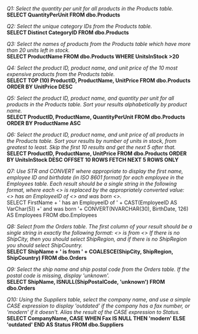 <i>Q1: Select the quantity per unit for all products in the Products table.</i><br>
<b>SELECT QuantityPerUnit FROM dbo.Products</b>

<i>Q2: Select the unique category IDs from the Products table. </i><br>
<b>SELECT Distinct CategoryID FROM dbo.Products</b>

<i>Q3: Select the names of products from the Products table which have more than 20 units left in stock. </i><br>
<b>SELECT ProductName FROM dbo.Products 
WHERE UnitsInStock >20 </b>

<i>Q4: Select the product ID, product name, and unit price of the 10 most expensive products from the Products table. </i><br>
<b>SELECT TOP (10)
ProductID, ProductName, UnitPrice 
FROM dbo.Products 
ORDER BY UnitPrice DESC </b>

<i>Q5: Select the product ID, product name, and quantity per unit for all products in the Products table. Sort your results alphabetically by product name.</i><br> 
<b>SELECT ProductID, ProductName, QuantityPerUnit 
FROM dbo.Products
ORDER BY ProductName ASC</b>

<i>Q6: Select the product ID, product name, and unit price of all products in the Products table. Sort your results by number of units in stock, from greatest to least. Skip the first 10 results and get the next 5 after that. </i><br>
<b>SELECT ProductID, ProductName, UnitPrice
FROM dbo.Products
ORDER BY UnitsInStock DESC
OFFSET 10 ROWS FETCH NEXT 5 ROWS ONLY</b>

<i> Q7: Use STR and CONVERT where appropriate to display the first name, employee ID and birthdate (in ISO 8601 format) for each employee in the Employees table. Each result should be a single string in the following format, where each <<value>> is replaced by the appropriately converted value: <<FirstName>> has an EmployeeID of <<EmployeeID>> and was born <<BirthDate>>. </i><br>
SELECT FirstName + ' has an EmployeeID of ' + CAST(EmployeeID AS VarChar(5)) +' and was born '+ CONVERT(NVARCHAR(30), BirthDate, 126) AS Employees 
FROM dbo.Employees

<i> Q8: Select from the Orders table. The first column of your result should be a single string in exactly the following format: <<ShipName>> is from <<ShipCity or ShipRegion or ShipCountry>> If there is no ShipCity, then you should select ShipRegion, and if there is no ShipRegion you should select ShipCountry. </i><br> 
<b>SELECT ShipName + ' is from ' + COALESCE(ShipCity, ShipRegion, ShipCountry)
FROM dbo.Orders</b>

<i>Q9: Select the ship name and ship postal code from the Orders table. If the postal code is missing, display 'unknown'. </i><br>
<b> SELECT ShipName, ISNULL(ShipPostalCode, 'unknown')
FROM dbo.Orders </b>

<i>Q10: Using the Suppliers table, select the company name, and use a simple CASE expression to display 'outdated' if the company has a fax number, or 'modern' if it doesn't. Alias the result of the CASE expression to Status. </i><br> 
<b> SELECT CompanyName,
	CASE
		WHEN Fax IS NULL THEN 'modern'
	        ELSE 'outdated'
	END AS Status
FROM dbo.Suppliers </b>
